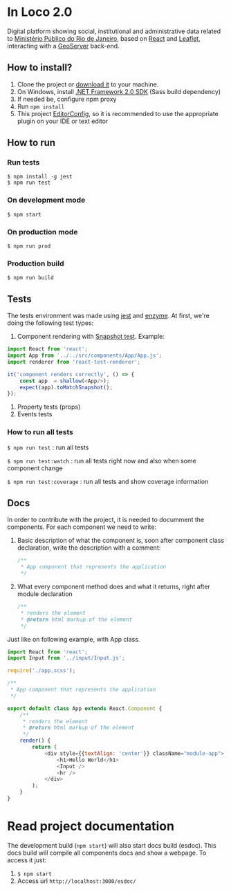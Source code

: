 # In Loco 2.0

Digital platform showing social, institutional and administrative data related to [Ministério Público do Rio de Janeiro](http://www.mprj.mp.br/), based on [React](https://facebook.github.io/react/) and [Leaflet](http://leafletjs.com/), interacting with a [GeoServer](http://geoserver.org/) back-end.

## How to install?
1. Clone the project or [download it](https://github.com/MinisterioPublicoRJ/inLoco-2.0/archive/develop.zip) to your machine.
1. On Windows, install [.NET Framework 2.0 SDK](https://www.microsoft.com/en-us/download/confirmation.aspx?id=15354) (Sass build dependency)
1. If needed be, configure npm proxy
1. Run `npm install`
1. This project [EditorConfig](http://editorconfig.org/), so it is recommended to use the appropriate plugin on your IDE or text editor

## How to run

### Run tests

```
$ npm install -g jest
$ npm run test
```

### On development mode

```
$ npm start
```

### On production mode

```
$ npm run prod
```

### Production build

```
$ npm run build
```

## Tests
The tests environment was made using [jest](https://facebook.github.io/jest/) and [enzyme](https://github.com/airbnb/enzyme).
At first, we're doing the following test types:
1. Component rendering with [Snapshot test](https://facebook.github.io/jest/docs/snapshot-testing.html). Example:

```javascript
import React from 'react';
import App from '../../src/components/App/App.js';
import renderer from 'react-test-renderer';

it('component renders correctly', () => {
    const app  = shallow(<App/>);
    expect(app).toMatchSnapshot();
});
```

1. Property tests (props)
1. Events tests

### How to run all tests
`$ npm run test` : run all tests

`$ npm run test:watch` : run all tests right now and also when some component change

`$ npm run test:coverage` : run all tests and show coverage information

## Docs
In order to contribute with the project, it is needed to documment the components. For each component we need to write:
1. Basic description of what the component is, soon after component class declaration, write the description with a comment:
    ```javascript
    /**
     * App component that represents the application
     */
     ```
1. What every component method does and what it returns, right after module declaration
    ```javascript
    /**
     * renders the element
     * @return html markup of the element
     */
     ```

Just like on following example, with App class.
```javascript
import React from 'react';
import Input from '../input/Input.js';

require('./app.scss');

/**
 * App component that represents the application
 */

export default class App extends React.Component {
    /**
     * renders the element
     * @return html markup of the element
     */
    render() {
        return (
            <div style={{textAlign: 'center'}} className="module-app">
                <h1>Hello World</h1>
                <Input />
                <hr />
            </div>
        );
    }
}
```
# Read project documentation
The development build (`npm start`) will also start docs build (esdoc). This docs build will compile all components docs and show a webpage. To access it just:
1. `$ npm start`
1. Access url `http://localhost:3000/esdoc/`
